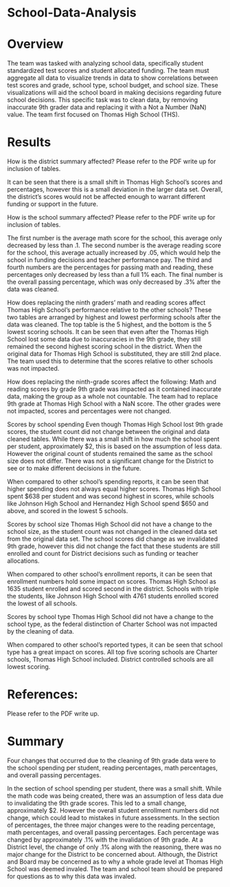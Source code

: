 # School-Data-Analysis
# Overview 
The team was tasked with analyzing school data, specifically student standardized test scores and student allocated funding. The team must aggregate all data to visualize trends in data to show correlations between test scores and grade, school type, school budget, and school size. These visualizations will aid the school board in making decisions regarding future school decisions.
This specific task was to clean data, by removing inaccurate 9th grader data and replacing it with a Not a Number (NaN) value. The team first focused on Thomas High School (THS).

# Results
How is the district summary affected?
Please refer to the PDF write up for inclusion of tables.

It can be seen that there is a small shift in Thomas High School’s scores and percentages, however this is a small deviation in the larger data set. Overall, the district’s scores would not be affected enough to warrant different funding or support in the future.


How is the school summary affected?
Please refer to the PDF write up for inclusion of tables.

The first number is the average math score for the school, this average only decreased by less than .1. The second number is the average reading score for the school, this average actually increased by .05, which would help the school in funding decisions and teacher performance pay. The third and fourth numbers are the percentages for passing math and reading, these percentages only decreased by less than a full 1% each. The final number is the overall passing percentage, which was only decreased by .3% after the data was cleaned. 



How does replacing the ninth graders’ math and reading scores affect Thomas High School’s performance relative to the other schools?
	These two tables are arranged by highest and lowest performing schools after the data was cleaned. The top table is the 5 highest, and the bottom is the 5 lowest scoring schools.
	It can be seen that even after the Thomas High School lost some data due to inaccuracies in the 9th grade, they still remained the second highest scoring school in the district. When the original data for Thomas High School is substituted, they are still 2nd place. The team used this to determine that the scores relative to other schools was not impacted. 



How does replacing the ninth-grade scores affect the following:
Math and reading scores by grade
9th grade was impacted as it contained inaccurate data, making the group as a whole not countable. The team had to replace 9th grade at Thomas High School with a NaN score. The other grades were not impacted, scores and percentages were not changed. 


Scores by school spending
Even though Thomas High School lost 9th grade scores, the student count did not change between the original and data cleaned tables. While there was a small shift in how much the school spent per student, approximately $2, this is based on the assumption of less data. However the original count of students remained the same as the school size does not differ. There was not a significant change for the District to see or to make different decisions in the future.

When compared to other school’s spending reports, it can be seen that higher spending does not always equal higher scores. Thomas High School spent $638 per student and was second highest in scores, while schools like Johnson High School and Hernandez High School spend $650 and above, and scored in the lowest 5 schools.


Scores by school size
Thomas High School did not have a change to the school size, as the student count was not changed in the cleaned data set from the original data set. 
The school scores did change as we invalidated 9th grade, however this did not change the fact that these students are still enrolled and count for District decisions such as funding or teacher allocations. 

When compared to other school’s enrollment reports, it can be seen that enrollment numbers hold some impact on scores. Thomas High School as 1635 student enrolled and scored second in the district. Schools with triple the students, like Johnson High School with 4761 students enrolled scored the lowest of all schools.


Scores by school type
Thomas High School did not have a change to the school type, as the federal distinction of Charter School was not impacted by the cleaning of data. 

When compared to other school’s reported types, it can be seen that school type has a great impact on scores. All top five scoring schools are Charter schools, Thomas High School included. District controlled schools are all lowest scoring.

# References:
Please refer to the PDF write up.

# Summary
Four changes that occurred due to the cleaning of 9th grade data were to the school spending per student, reading percentages, math percentages, and overall passing percentages.

In the section of school spending per student, there was a small shift. While the math code was being created, there was an assumption of less data due to invalidating the 9th grade scores. This led to a small change, approximately $2. However the overall student enrollment numbers did not change, which could lead to mistakes in future assessments.
In the section of percentages, the three major changes were to the reading percentage, math percentages, and overall passing percentages. Each percentage was changed by approximately .1% with the invalidation of 9th grade. 
At a District level, the change of only .1% along with the reasoning, there was no major change for the District to be concerned about. Although, the District and Board may be concerned as to why a whole grade level at Thomas High School was deemed invaled. The team and school team should be prepared for questions as to why this data was invaled.

